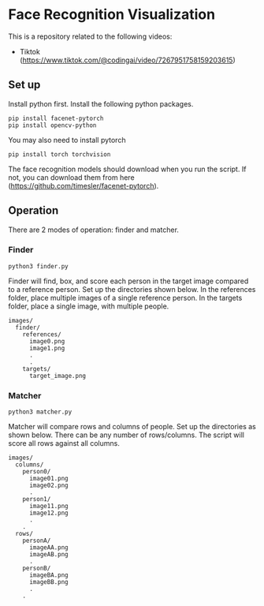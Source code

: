 # Face Recognition Visualization

This is a repository related to the following videos:

- Tiktok (https://www.tiktok.com/@codingai/video/7267951758159203615)

## Set up
Install python first. Install the following python packages.
```
pip install facenet-pytorch
pip install opencv-python

```

You may also need to install pytorch
```
pip install torch torchvision
```

The face recognition models should download when you run the script. If not, you can download them from here (https://github.com/timesler/facenet-pytorch).

## Operation

There are 2 modes of operation: finder and matcher.

### Finder

```
python3 finder.py
```

Finder will find, box, and score each person in the target image compared to a reference person. Set up the directories shown below. In the references folder, place multiple images of a single reference person. In the targets folder, place a single image, with multiple people.

```
images/
  finder/
    references/
      image0.png
      image1.png
      .
      .
    targets/
      target_image.png
```
### Matcher

```
python3 matcher.py
```

Matcher will compare rows and columns of people. Set up the directories as shown below. There can be any number of rows/columns. The script will score all rows against all columns.

```
images/
  columns/
    person0/
      image01.png
      image02.png
      .
    person1/
      image11.png
      image12.png
      .
    .
  rows/
    personA/
      imageAA.png
      imageAB.png
      .
    personB/
      imageBA.png
      imageBB.png
      .
    .
```


